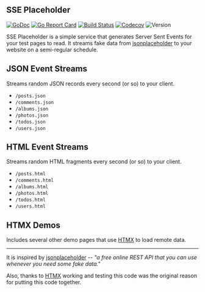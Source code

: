 ## SSE Placeholder

[![GoDoc](http://img.shields.io/badge/go-documentation-blue.svg?style=flat-square)](https://pkg.go.dev/github.com/benpate/sseplaceholder)
[![Go Report Card](https://goreportcard.com/badge/github.com/benpate/sseplaceholder?style=flat-square)](https://goreportcard.com/report/github.com/benpate/sseplaceholder)
[![Build Status](http://img.shields.io/travis/benpate/sseplaceholder.svg?style=flat-square)](https://travis-ci.com/benpate/sseplaceholder)
[![Codecov](https://img.shields.io/codecov/c/github/benpate/sseplaceholder.svg?style=flat-square)](https://codecov.io/gh/benpate/sseplaceholder)
![Version](https://img.shields.io/github/v/release/benpate/sseplaceholder?include_prereleases&style=flat-square&color=brightgreen)

SSE Placeholder is a simple service that generates Server Sent Events for your test pages to read.  It streams fake data from [jsonplaceholder](https://jsonplaceholder.typicode.com) to your website on a semi-regular schedule.

## JSON Event Streams

Streams random JSON records every second (or so) to your client.

* `/posts.json`
* `/comments.json`
* `/albums.json`
* `/photos.json`
* `/todos.json`
* `/users.json`

## HTML Event Streams

Streams random HTML fragments every second (or so) to your client.

* `/posts.html`
* `/comments.html`
* `/albums.html`
* `/photos.html`
* `/todos.html`
* `/users.html`

## HTMX Demos

Includes several other demo pages that use [HTMX](https://htmx.org) to load remote data.

---

It is inspired by [jsonplaceholder](https://jsonplaceholder.typicode.com) -- *"a free online REST API that you can use whenever you need some fake data."*

Also, thanks to [HTMX](https://htmx.org) working and testing this code was the original reason for putting this code together.
